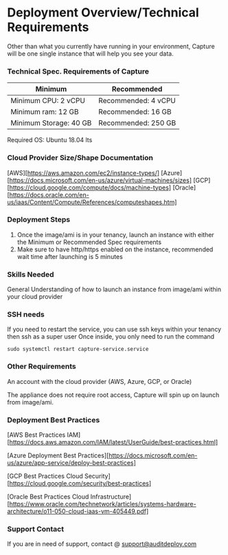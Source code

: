 # Deployment Overview/Technical Requirements
Other than what you currently have running in your environment, Capture will be one single instance that will help you see your data. 

### Technical Spec. Requirements of Capture
Minimum | Recommended
 --- | --- 
Minimum CPU: 2 vCPU		| Recommended: 4 vCPU
Minimum ram: 12 GB		| Recommended: 16 GB
Minimum Storage: 40 GB | Recommended: 250 GB

Required OS: Ubuntu 18.04 lts
	
### Cloud Provider Size/Shape Documentation
[AWS][https://aws.amazon.com/ec2/instance-types/]
[Azure][https://docs.microsoft.com/en-us/azure/virtual-machines/sizes]
[GCP][https://cloud.google.com/compute/docs/machine-types]
[Oracle][https://docs.oracle.com/en-us/iaas/Content/Compute/References/computeshapes.htm]


### Deployment Steps
1. Once the image/ami is in your tenancy, launch an instance with either the Minimum or Recommended Spec requirements
2. Make sure to have http/https enabled on the instance, recommended wait time after launching is 5 minutes

### Skills Needed
General Understanding of how to launch an instance from image/ami within your cloud provider

### SSH needs
If you need to restart the service, you can use ssh keys within your tenancy then ssh as a super user
Once inside, you only need to run the command
```
sudo systemctl restart capture-service.service
```

### Other Requirements
An account with the cloud provider (AWS, Azure, GCP, or Oracle)

The appliance does not require root access, Capture will spin up on launch from image/ami.


### Deployment Best Practices
[AWS Best Practices IAM][https://docs.aws.amazon.com/IAM/latest/UserGuide/best-practices.html]

[Azure Deployment Best Practices][https://docs.microsoft.com/en-us/azure/app-service/deploy-best-practices]

[GCP Best Practices Cloud Security][https://cloud.google.com/security/best-practices]

[Oracle Best Practices Cloud Infrastructure][https://www.oracle.com/technetwork/articles/systems-hardware-architecture/o11-050-cloud-iaas-vm-405449.pdf]


### Support Contact
If you are in need of support, contact @ support@auditdeploy.com
